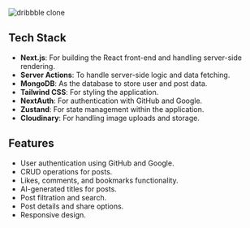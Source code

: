 ![dribbble clone](https://res.cloudinary.com/driaaeuhp/image/upload/v1722952448/myPortfolio/private/t7moxq5emam50zapp32h.jpg)

## Tech Stack

- **Next.js**: For building the React front-end and handling server-side rendering.
- **Server Actions**: To handle server-side logic and data fetching.
- **MongoDB**: As the database to store user and post data.
- **Tailwind CSS**: For styling the application.
- **NextAuth**: For authentication with GitHub and Google.
- **Zustand**: For state management within the application.
- **Cloudinary**: For handling image uploads and storage.

## Features

- User authentication using GitHub and Google.
- CRUD operations for posts.
- Likes, comments, and bookmarks functionality.
- AI-generated titles for posts.
- Post filtration and search.
- Post details and share options.
- Responsive design.
